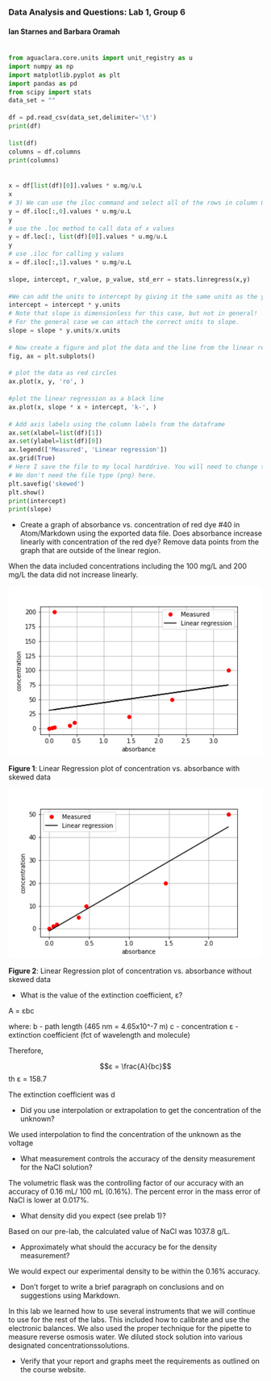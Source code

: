### Data Analysis and Questions: Lab 1, Group 6
#### Ian Starnes and Barbara Oramah


```python

from aguaclara.core.units import unit_registry as u
import numpy as np
import matplotlib.pyplot as plt
import pandas as pd
from scipy import stats
data_set = ""

df = pd.read_csv(data_set,delimiter='\t')
print(df)

list(df)
columns = df.columns
print(columns)


x = df[list(df)[0]].values * u.mg/u.L
x
# 3) We can use the iloc command and select all of the rows in column 0.
y = df.iloc[:,0].values * u.mg/u.L
y
# use the .loc method to call data of x values
y = df.loc[:, list(df)[0]].values * u.mg/u.L
y
# use .iloc for calling y values
x = df.iloc[:,1].values * u.mg/u.L

slope, intercept, r_value, p_value, std_err = stats.linregress(x,y)

#We can add the units to intercept by giving it the same units as the y values.
intercept = intercept * y.units
# Note that slope is dimensionless for this case, but not in general!
# For the general case we can attach the correct units to slope.
slope = slope * y.units/x.units

# Now create a figure and plot the data and the line from the linear regression.
fig, ax = plt.subplots()

# plot the data as red circles
ax.plot(x, y, 'ro', )

#plot the linear regression as a black line
ax.plot(x, slope * x + intercept, 'k-', )

# Add axis labels using the column labels from the dataframe
ax.set(xlabel=list(df)[1])
ax.set(ylabel=list(df)[0])
ax.legend(['Measured', 'Linear regression'])
ax.grid(True)
# Here I save the file to my local harddrive. You will need to change this to work on your computer.
# We don't need the file type (png) here.
plt.savefig('skewed')
plt.show()
print(intercept)
print(slope)

```
* Create a graph of absorbance vs. concentration of red dye \#40 in Atom/Markdown using the exported data file. Does absorbance increase linearly with concentration of the red dye? Remove data points from the graph that are outside of the linear region.

When the data included concentrations including the 100 mg/L and 200 mg/L the data did not increase linearly.

<p align="center"> <img src="https://github.com/barbaraoramah/my-CEE4530/blob/master/images/skewed%20post%20lab%201.png?raw=true" heights=310 width=927> </p>

**Figure 1**: Linear Regression plot of concentration vs. absorbance with skewed data

<p align="center"> <img src="https://github.com/barbaraoramah/my-CEE4530/blob/master/images/linear%20without%20skewed%20points%20post%20lab1.png?raw=true" heights=310 width=927> </p>

**Figure 2**: Linear Regression plot of concentration vs. absorbance without skewed data


* What is the value of the extinction coefficient, ε?

A = εbc

where:
b - path length (465 nm = 4.65x10^-7 m)
c - concentration
ε - extinction coefficient (fct of wavelength and molecule)

Therefore,

$$ε = \frac{A}{bc}$$
th
ε = 158.7

The extinction coefficient was d

* Did you use interpolation or extrapolation to get the concentration of the unknown?

We used interpolation to find the concentration of the unknown as the voltage

* What measurement controls the accuracy of the density measurement for the NaCl solution?

The volumetric flask was the controlling factor of our accuracy with an accuracy of 0.16 mL/ 100 mL (0.16%). The percent error in the mass error of NaCl is lower at 0.017%.

* What density did you expect (see prelab 1)?

Based on our pre-lab, the calculated value of NaCl was 1037.8 g/L.

* Approximately what should the accuracy be for the density measurement?

We would expect our experimental density to be within the 0.16% accuracy.

* Don’t forget to write a brief paragraph on conclusions and on suggestions using Markdown.

In this lab we learned how to use several instruments that we will continue to use for the rest of the labs. This included how to calibrate and use the electronic balances. We also used the proper technique for the pipette to measure reverse osmosis water. We diluted stock solution into various designated concentrationssolutions.

* Verify that your report and graphs meet the requirements as outlined on the course website.
